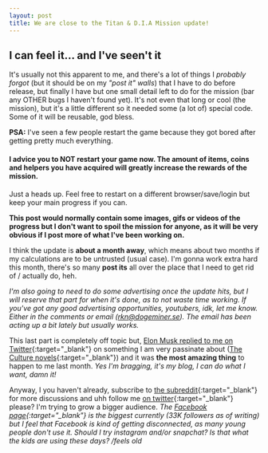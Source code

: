 ```yaml
---
layout: post
title: We are close to the Titan & D.I.A Mission update!
---
```


## I can feel it... and I've seen't it

It's usually not this apparent to me, and there's a lot of things I *probably forgot* (but it should be on my *"post it" walls*) that I have to do before release, but finally I have but one small detail left to do for the mission (bar any OTHER bugs I haven't found yet). It's not even that long or cool (the mission), but it's a little different so it needed some (a lot of) special code. Some of it will be reusable, god bless.

**PSA:** I've seen a few people restart the game because they got bored after getting pretty much everything.

#### I advice you to NOT restart your game now. The amount of items, coins and helpers you have acquired will greatly increase the rewards of the mission.

Just a heads up. Feel free to restart on a different browser/save/login but keep your main progress if you can.

**This post would normally contain some images, gifs or videos of the progress but I don't want to spoil the mission for anyone, as it will be very obvious if I post more of what I've been working on.**

I think the update is **about a month away**, which means about two months if my calculations are to be untrusted (usual case). I'm gonna work extra hard this month, there's so many **post its** all over the place that I need to get rid of / actually do, heh.

*I'm also going to need to do some advertising once the update hits, but I will reserve that part for when it's done, as to not waste time working. If you've got any good advertising opportunities, youtubers, idk, let me know. Either in the comments or email (rkn@dogeminer.se). The email has been acting up a bit lately but usually works.*

This last part is completely off topic but, [Elon Musk replied to me on Twitter](https://twitter.com/rknDA1337){:target="_blank"} on something I am very passinate about ([The Culture novels](https://en.wikipedia.org/wiki/The_Culture){:target="_blank"}) and it was **the most amazing thing** to happen to me last month. *Yes I'm bragging, it's my blog, I can do what I want, damn it!*

<amp-img width="417" height="265" layout="responsive" alt="Elon Musk replies to my question" src="/assets/images/reply.png"></amp-img>

Anyway, I you haven't already, subscribe to [the subreddit](https://www.reddit.com/r/DogeMiner/){:target="_blank"} for more discussions and uhh follow me [on twitter](https://twitter.com/rknDA1337){:target="_blank"} please? I'm trying to grow a bigger audience. *The [Facebook page](https://www.facebook.com/dogeminer/){:target="_blank"} is the biggest currently (33K followers as of writing) but I feel that Facebook is kind of getting disconnected, as many young people don't use it. Should I try instagram and/or snapchat? Is that what the kids are using these days? /feels old*